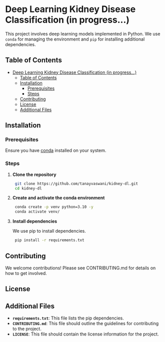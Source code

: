 # Deep Learning Kidney Disease Classification (in progress...)

This project involves deep learning models implemented in Python. We use `conda` for managing the environment and `pip` for installing additional dependencies.

## Table of Contents

- [Deep Learning Kidney Disease Classification (in progress...)](#deep-learning-kidney-disease-classification-in-progress)
  - [Table of Contents](#table-of-contents)
  - [Installation](#installation)
    - [Prerequisites](#prerequisites)
    - [Steps](#steps)
  - [Contributing](#contributing)
  - [License](#license)
  - [Additional Files](#additional-files)

## Installation

### Prerequisites

Ensure you have [conda](https://docs.conda.io/projects/conda/en/latest/user-guide/install/index.html) installed on your system.

### Steps

1. **Clone the repository**

   ```bash
    git clone https://github.com/tanayvaswani/kidney-dl.git
    cd kidney-dl
   ```

2. **Create and activate the conda environment**

   ```bash
    conda create -p venv python=3.10 -y
    conda activate venv/
   ```

3. **Install dependencies**

   We use pip to install dependencies.

   ```bash
    pip install -r requirements.txt
   ```

## Contributing

We welcome contributions! Please see CONTRIBUTING.md for details on how to get involved.

## License

<!-- This project is licensed under the MIT License - see the LICENSE file for details. -->

## Additional Files

- **`requirements.txt`**: This file lists the pip dependencies.
- **`CONTRIBUTING.md`**: This file should outline the guidelines for contributing to the project.
- **`LICENSE`**: This file should contain the license information for the project.
